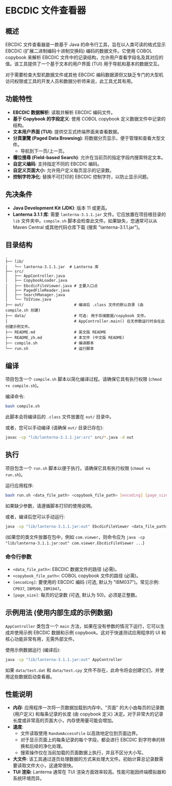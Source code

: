 # EBCDIC 文件查看器

## 概述
EBCDIC 文件查看器是一款基于 Java 的命令行工具，旨在以人类可读的格式显示 EBCDIC (扩展二进制编码十进制交换码) 编码的数据文件。它使用 COBOL copybook 来解析 EBCDIC 文件中的记录结构，允许用户查看字段名及其对应的值。该工具提供了一个基于文本的用户界面 (TUI) 用于导航和基本的数据交互。

对于需要检查大型机数据文件或其他 EBCDIC 编码数据源但又缺乏专门的大型机访问权限或工具的开发人员和数据分析师来说，此工具尤其有用。

## 功能特性
- **EBCDIC 数据解析**: 读取并解析 EBCDIC 编码文件。
- **基于 Copybook 的字段定义**: 使用 COBOL copybook 定义数据文件中记录的结构。
- **文本用户界面 (TUI)**: 提供交互式终端界面来查看数据。
- **分頁瀏覽 (Paged Data Browsing)**: 将数据分页显示，便于管理和查看大型文件。
    - 导航到下一页/上一页。
- **欄位搜尋 (Field-based Search)**: 允许在当前页的指定字段内搜索特定文本。
- **自定义编码**: 支持指定不同的 EBCDIC 编码。
- **自定义页面大小**: 允许用户定义每页显示的记录数。
- **控制字符净化**: 替换不可打印的 EBCDIC 控制字符，以防止显示问题。

## 先决条件
- **Java Development Kit (JDK)**: 版本 11 或更高。
- **Lanterna 3.1.1 库**: 需要 `lanterna-3.1.1.jar` 文件。它应放置在项目根目录的 `lib` 文件夹中。`compile.sh` 脚本会检查此文件。如果缺失，您通常可以从 Maven Central 或其他代码仓库下载 (搜索 "lanterna-3.1.1.jar")。

## 目录结构
```
.
├── lib/
│   └── lanterna-3.1.1.jar  # Lanterna 库
├── src/
│   ├── AppController.java
│   ├── CopybookLoader.java
│   ├── EbcdicFileViewer.java # 主要入口点
│   ├── PagedFileReader.java
│   ├── SearchManager.java
│   └── TUIView.java
├── out/                      # 编译后 .class 文件的默认目录 (由 compile.sh 创建)
├── data/                     # 可选: 用于存储数据/copybook 文件。
│                             # AppController.main() 在无参数运行时会在此创建示例文件。
├── README.md                 # 英文版 README
├── README_zh.md              # 本文件 (中文版 README)
├── compile.sh                # 编译脚本
└── run.sh                    # 运行脚本
```

## 编译
项目包含一个 `compile.sh` 脚本以简化编译过程。请确保它具有执行权限 (`chmod +x compile.sh`)。

编译命令:
```bash
bash compile.sh
```
此脚本会将编译后的 `.class` 文件放置在 `out/` 目录中。

或者，您可以手动编译 (请确保 `out/` 目录已存在):
```bash
javac -cp "lib/lanterna-3.1.1.jar:src" src/*.java -d out
```

## 执行
项目包含一个 `run.sh` 脚本以便于执行。请确保它具有执行权限 (`chmod +x run.sh`)。

运行应用程序:
```bash
bash run.sh <data_file_path> <copybook_file_path> [encoding] [page_size]
```
如果缺少参数，请遵循脚本打印的使用说明。

或者，编译后您可以手动运行:
```bash
java -cp "lib/lanterna-3.1.1.jar:out" EbcdicFileViewer <data_file_path> <copybook_file_path> [encoding] [page_size]
```
(如果您的类文件放置在包中，例如 `com.viewer`，则命令应为 `java -cp "lib/lanterna-3.1.1.jar:out" com.viewer.EbcdicFileViewer ...`)

### 命令行参数
-   `<data_file_path>`: EBCDIC 数据文件的路径 (必需)。
-   `<copybook_file_path>`: COBOL copybook 文件的路径 (必需)。
-   `[encoding]`: 要使用的 EBCDIC 编码 (可选, 默认为 "IBM037")。常见示例: `CP037`, `IBM500`, `IBM1047`。
-   `[page_size]`: 每页的记录数 (可选, 默认为 50)。必须是正整数。

## 示例用法 (使用内部生成的示例数据)
`AppController` 类包含一个 `main` 方法，如果在没有参数的情况下运行，它可以生成并使用示例 EBCDIC 数据和示例 copybook。这对于快速测试应用程序的 UI 和核心功能非常有用，无需外部文件。

使用示例数据运行 (编译后):
```bash
java -cp "lib/lanterna-3.1.1.jar:out" AppController
```
如果 `data/test.dat` 和 `data/test.cpy` 文件不存在，此命令将会创建它们，并使用这些数据启动查看器。

## 性能说明
- **内存**: 应用程序一次将一页数据加载到内存中。"页面" 的大小由每页的记录数 (用户定义) 和每条记录的长度 (由 copybook 定义) 决定。对于非常大的记录长度或非常高的页面大小，内存使用量可能会增加。
- **速度**:
    - 文件读取使用 `RandomAccessFile` 以高效地定位到页面边界。
    - 对于显示页面上的每条记录的每个字段，都会进行 EBCDIC 到字符串的转换和后续的净化处理。
    - 搜索操作仅在当前加载的页面数据上执行，并且不区分大小写。
- **大文件**: 该工具通过逐页处理数据的方式来处理大文件。初始计算总记录数需要读取文件大小，这通常很快。
- **TUI 渲染**: Lanterna 通常在 TUI 渲染方面效率较高。性能可能因终端模拟器和系统环境而异。
```
